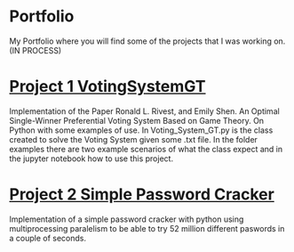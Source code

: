 # Portfolio
My Portfolio where you will find some of the projects that I was working on. (IN PROCESS)


# [Project 1 VotingSystemGT](https://github.com/josepmc10/VotingSystemGT)
Implementation of the Paper Ronald L. Rivest, and Emily Shen. An Optimal Single-Winner Preferential Voting System Based on Game Theory. 
On Python with some examples of use.
In Voting_System_GT.py is the class created to solve the Voting System given some .txt file. In the folder examples there are two example scenarios of 
what the class expect and in the jupyter notebook how to use this project.

# [Project 2 Simple Password Cracker](https://github.com/josepmc10/Password)
Implementation of a simple password cracker with python using multiprocessing paralelism to be able to try 52 million different paswords in a couple of seconds.



